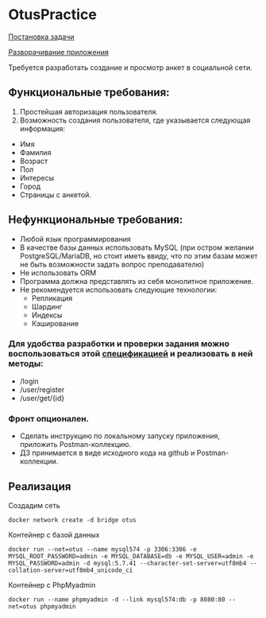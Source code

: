 # OtusPractice

[Постановка задачи](#task)

[Разворачивание приложения](#prepare)



Требуется разработать создание и просмотр анкет в социальной сети.

## Функциональные требования: ##

1. Простейшая авторизация пользователя.
2. Возможность создания пользователя, где указывается следующая информация:
  - Имя
  - Фамилия
  - Возраст
  - Пол
  - Интересы
  - Город
  - Страницы с анкетой.

## Нефункциональные требования: ##
- Любой язык программирования
- В качестве базы данных использовать MySQL (при остром желании PostgreSQL/MariaDB, но стоит иметь ввиду, что по этим базам может не быть возможности задать вопрос преподавателю)
- Не использовать ORM
- Программа должна представлять из себя монолитное приложение.
- Не рекомендуется использовать следующие технологии:
  - Репликация
  - Шардинг
  - Индексы
  - Кэширование

### Для удобства разработки и проверки задания можно воспользоваться этой [спецификацией](https://github.com/OtusTeam/highload/blob/master/homework/openapi.json) и реализовать в ней методы: ###
- /login
- /user/register
- /user/get/{id}

### Фронт опционален. ###
- Сделать инструкцию по локальному запуску приложения, приложить Postman-коллекцию.
- ДЗ принимается в виде исходного кода на github и Postman-коллекции.


## Реализация

<a name="prepare"></a>

Создадим сеть
```
docker network create -d bridge otus
```

Контейнер с базой данных
```
docker run --net=otus --name mysql574 -p 3306:3306 -e MYSQL_ROOT_PASSWORD=admin -e MYSQL_DATABASE=db -e MYSQL_USER=admin -e MYSQL_PASSWORD=admin -d mysql:5.7.41 --character-set-server=utf8mb4 --collation-server=utf8mb4_unicode_ci
```

Контейнер с PhpMyadmin
```
docker run --name phpmyadmin -d --link mysql574:db -p 8080:80 --net=otus phpmyadmin
```
